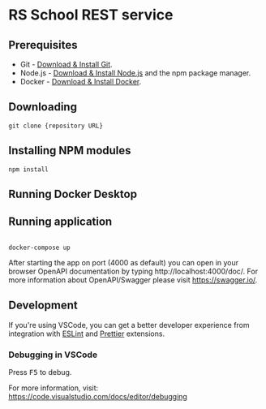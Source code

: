 # RS School REST service

## Prerequisites

- Git - [Download & Install Git](https://git-scm.com/downloads).
- Node.js - [Download & Install Node.js](https://nodejs.org/en/download/) and the npm package manager.
- Docker - [Download & Install Docker](https://docker.com).

## Downloading

```
git clone {repository URL}
```

## Installing NPM modules

```
npm install
```

## Running Docker Desktop

## Running application

```

docker-compose up

```

After starting the app on port (4000 as default) you can open
in your browser OpenAPI documentation by typing http://localhost:4000/doc/.
For more information about OpenAPI/Swagger please visit https://swagger.io/.

## Development

If you're using VSCode, you can get a better developer experience from integration with [ESLint](https://marketplace.visualstudio.com/items?itemName=dbaeumer.vscode-eslint) and [Prettier](https://marketplace.visualstudio.com/items?itemName=esbenp.prettier-vscode) extensions.

### Debugging in VSCode

Press <kbd>F5</kbd> to debug.

For more information, visit: https://code.visualstudio.com/docs/editor/debugging

```

```

```

```
